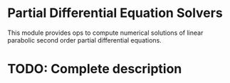 # Partial Differential Equation Solvers

This module provides ops to compute numerical solutions of linear parabolic
second order partial differential equations.

# TODO: Complete description

